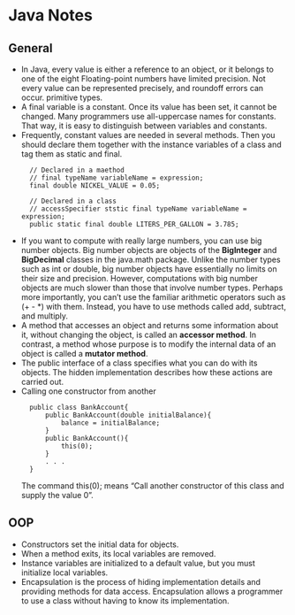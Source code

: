 # Java Notes

## General

- In Java, every value is either a reference to an object, or it belongs to one of the eight Floating-point numbers have limited precision. Not every value can be represented precisely,
and roundoff errors can occur.
primitive types.
- A final variable is a constant. Once its value has been set, it cannot be changed. Many programmers use all-uppercase names for constants. That way, it is easy to distinguish between variables and constants.
- Frequently, constant values are needed in several methods. Then you should declare them together with the instance variables of a class and tag them as static and final.
  ```
    // Declared in a maethod 
    // final typeName variableName = expression;
    final double NICKEL_VALUE = 0.05;

    // Declared in a class
    // accessSpecifier ststic final typeName variableName = expression;
    public static final double LITERS_PER_GALLON = 3.785;
    ```
- If you want to compute with really large numbers, you can use big number objects. Big number objects are objects of the **BigInteger** and **BigDecimal** classes in the java.math package. Unlike
the number types such as int or double, big number objects have essentially no limits on their
size and precision. However, computations with big number objects are much slower than
those that involve number types. Perhaps more importantly, you can’t use the familiar arithmetic operators such as (+ - *) with them. Instead, you have to use methods called add, subtract, and multiply.
- A method that accesses an object and returns some information about it, without changing the
object, is called an **accessor method**. In contrast, a method whose purpose is to modify the internal data of an object is called a **mutator method**.
- The public interface of a class specifies what you can do with its objects. The hidden implementation describes how these actions are carried out.
- Calling one constructor from another
  ```
    public class BankAccount{
        public BankAccount(double initialBalance){
            balance = initialBalance;
        }
        public BankAccount(){
            this(0);
        }
        . . .
    }
    ```
    The command this(0); means “Call another constructor of this class and supply the value 0”.


## OOP

- Constructors set the initial data for objects.
- When a method exits, its local variables are removed.
- Instance variables are initialized to a default value, but you must initialize local variables.
- Encapsulation is the process of hiding implementation details and providing methods for data access. Encapsulation allows a programmer to use a class without having to know its
implementation.

